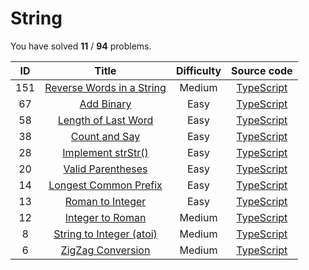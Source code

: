 # String 
 You have solved  **11** / **94** problems.

| ID | Title | Difficulty | Source code |
|:--:|:-----:|:-----:|:-----:|
| 151 | [Reverse Words in a String](https://leetcode.com/problems/reverse-words-in-a-string/)| Medium | [TypeScript](../src/problems/151.reverse-words-in-a-string/index.ts) |
| 67 | [Add Binary](https://leetcode.com/problems/add-binary/)| Easy | [TypeScript](../src/problems/67.add-binary/index.ts) |
| 58 | [Length of Last Word](https://leetcode.com/problems/length-of-last-word/)| Easy | [TypeScript](../src/problems/58.length-of-last-word/index.ts) |
| 38 | [Count and Say](https://leetcode.com/problems/count-and-say/)| Easy | [TypeScript](../src/problems/38.count-and-say/index.ts) |
| 28 | [Implement strStr()](https://leetcode.com/problems/implement-strstr/)| Easy | [TypeScript](../src/problems/28.implement-strstr/index.ts) |
| 20 | [Valid Parentheses](https://leetcode.com/problems/valid-parentheses/)| Easy | [TypeScript](../src/problems/20.valid-parentheses/index.ts) |
| 14 | [Longest Common Prefix](https://leetcode.com/problems/longest-common-prefix/)| Easy | [TypeScript](../src/problems/14.longest-common-prefix/index.ts) |
| 13 | [Roman to Integer](https://leetcode.com/problems/roman-to-integer/)| Easy | [TypeScript](../src/problems/13.roman-to-integer/index.ts) |
| 12 | [Integer to Roman](https://leetcode.com/problems/integer-to-roman/)| Medium | [TypeScript](../src/problems/12.integer-to-roman/index.ts) |
| 8 | [String to Integer (atoi)](https://leetcode.com/problems/string-to-integer-atoi/)| Medium | [TypeScript](../src/problems/8.string-to-integer-(atoi)/index.ts) |
| 6 | [ZigZag Conversion](https://leetcode.com/problems/zigzag-conversion/)| Medium | [TypeScript](../src/problems/6.zigzag-conversion/index.ts) |
